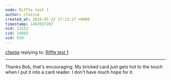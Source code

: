 ```yaml
---
node: Riffle test 1
author: cfastie
created_at: 2016-05-22 17:13:27 +0000
timestamp: 1463937207
nid: 13122
cid: 14665
uid: 554
---
```




[cfastie](../profile/cfastie) replying to: [Riffle test 1](../notes/cfastie/05-18-2016/riffle-test-1)

----
Thanks Bob, that's encouraging. My bricked card just gets hot to the touch when I put it into a card reader. I don't have much hope for it.